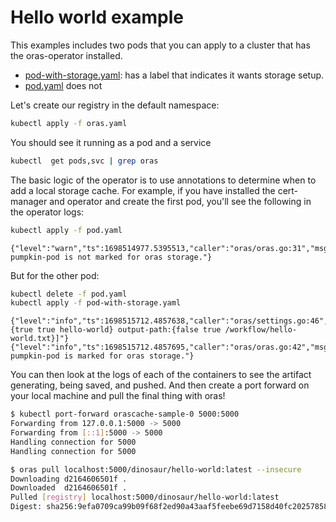 # Hello world example

This examples includes two pods that you can apply to a cluster that has the oras-operator installed.

- [pod-with-storage.yaml](pod-with-storage.yaml): has a label that indicates it wants storage setup.
- [pod.yaml](pod.yaml) does not

Let's create our registry in the default namespace:

```bash
kubectl apply -f oras.yaml
```
You should see it running as a pod and a service

```bash
kubectl  get pods,svc | grep oras
```

The basic logic of the operator is to use annotations to determine when to add a local storage cache.
For example, if you have installed the cert-manager and operator and create the first pod, you'll see the following
in the operator logs:

```bash
kubectl apply -f pod.yaml
```
```console
{"level":"warn","ts":1698514977.5395513,"caller":"oras/oras.go:31","msg":"Pod pumpkin-pod is not marked for oras storage."}
```

But for the other pod:

```bash
kubectl delete -f pod.yaml
kubectl apply -f pod-with-storage.yaml
```
```console
{"level":"info","ts":1698515712.4857638,"caller":"oras/settings.go:46","msg":"map[identifier:{true true hello-world} output-path:{false true /workflow/hello-world.txt}]"}
{"level":"info","ts":1698515712.4857695,"caller":"oras/oras.go:42","msg":"Pod pumpkin-pod is marked for oras storage."}
```

You can then look at the logs of each of the containers to see the artifact generating, being saved, and pushed.
And then create a port forward on your local machine and pull the final thing with oras!


```bash
$ kubectl port-forward orascache-sample-0 5000:5000
Forwarding from 127.0.0.1:5000 -> 5000
Forwarding from [::1]:5000 -> 5000
Handling connection for 5000
Handling connection for 5000
```
```bash
$ oras pull localhost:5000/dinosaur/hello-world:latest --insecure
Downloading d2164606501f .
Downloaded  d2164606501f .
Pulled [registry] localhost:5000/dinosaur/hello-world:latest
Digest: sha256:9efa0709ca99b09f68f2ed90a43aaf5feebe69d7158d40fc2025785811f166cb
```
